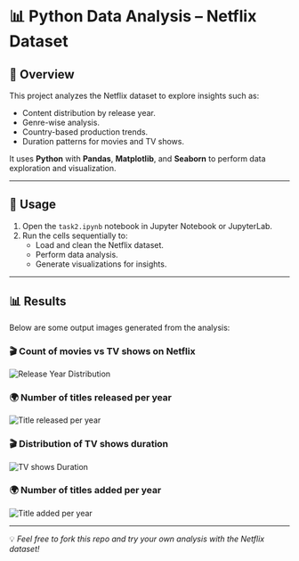 # 📊 Python Data Analysis – Netflix Dataset

## 📌 Overview
This project analyzes the Netflix dataset to explore insights such as:
- Content distribution by release year.
- Genre-wise analysis.
- Country-based production trends.
- Duration patterns for movies and TV shows.

It uses **Python** with **Pandas**, **Matplotlib**, and **Seaborn** to perform data exploration and visualization.

---

## 🚀 Usage
1. Open the `task2.ipynb` notebook in Jupyter Notebook or JupyterLab.
2. Run the cells sequentially to:
   - Load and clean the Netflix dataset.
   - Perform data analysis.
   - Generate visualizations for insights.

---

## 📊 Results
Below are some output images generated from the analysis:

### 🎬 Count of movies vs TV shows on Netflix
![Release Year Distribution](C:\task02\output2.png)

### 🌍 Number of titles released per year
![Title released per year](C:\task02\output1.png)

### 🎬 Distribution of TV shows duration
![TV shows Duration](C:\task02\output3.png)

### 🌍 Number of titles added per year
![Title added per year](C:\task02\output4.png)

---

💡 *Feel free to fork this repo and try your own analysis with the Netflix dataset!*
